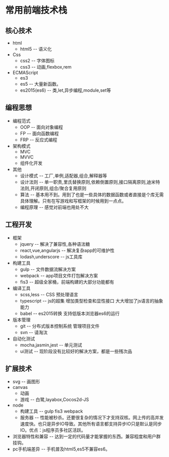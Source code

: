 ﻿# 常用前端技术栈

## 核心技术
* html
  * html5 -- 语义化
* Css
  * css2 -- 字体图标
  * css3 -- 动画,flexbox,rem
* ECMAScript
  * es3
  * es5 -- 大量新函数。
  * es2015(es6) -- 类,let,异步编程,module,set等

## 编程思想
* 编程范式
  * OOP -- 面向对象编程
  * FP -- 面向函数编程
  * FRP -- 反应式编程
* 架构模式
  * MVC 
  * MVVC
  * 组件化开发
* 其他
  * 设计模式 -- 工厂,单例,适配器,组合,解释器等
  * 设计法则 -- 单一职责,里氏替换原则,依赖倒置原则,接口隔离原则,迪米特法则,开闭原则,组合/聚合复用原则
  * 算法 -- 基本用不到。用到了也是一些具体的数据函数或者直接是个库无需具体理解。只有在写游戏和写框架的时候用到一点点。
  * 编程原理 -- 感觉对前端也用处不大

## 工程开发
* 框架
  * jquery -- 解决了兼容性,各种语法糖
  * react,vue,angularjs -- 解决复杂app的可维护性
  * lodash,underscore -- js工具库
* 构建工具
  * gulp -- 文件数据流解决方案
  * webpack -- app项目文件打包解决方案
  * fis3 -- 超级全家桶，前端构建的大部分功能都有
* 编译工具
  * scss,less -- CSS 预处理语言
  * typescript -- js的超集 增加类型检查和显性接口 大大增加了js语言的抽象能力
  * babel -- es2015转换 支持低版本浏览器es6的运行
* 版本管理
  * git -- 分布式版本控制系统 管理项目文件
  * svn -- 请淘汰
* 自动化测试
  * mocha,jasmin,jest -- 单元测试
  * ui测试 -- 现阶段没有比较好的解决方案，都是一些残次品
  

## 扩展技术
* svg -- 画图形
* canvas
  * 动画 
  * 游戏 -- 白鹭,layabox,Cocos2d-JS
* node
  * 构建工具 -- gulp fis3 webpack
  * 服务器 -- 性能被秒杀。还要很复杂的情况下才支持双核。网上传的高并发速度快。也只是异步IO导致。其他所有语言都支持异步IO只是默认是同步IO。优点：js程序员多社区活跃。
* 浏览器特性和兼容 -- 达到一定的代码量才能掌握的东西。兼容程度和用户群挂钩。
* pc手机端差异 -- 手机普及html5,es5不兼容es6。
